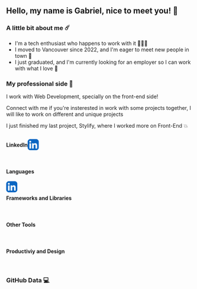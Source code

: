 <h2>Hello, my name is Gabriel, nice to meet you! 🙂</h2>

<h3>A little bit about me ☄️</h3>
<ul>
  <li>I'm a tech enthusiast who happens to work with it 🧑🏽‍💻</li>
  <li>I moved to Vancouver since 2022, and I'm eager to meet new people in town 🍁</li>
  <li>I just graduated, and I'm currently looking for an employer so I can work with what I love 👀</li>
</ul>

<h3>My professional side 🧠</h3>
<p>I work with Web Development, specially on the front-end side!</p>
<p>Connect with me if you're insterested in work with some projects together, I will like to work on different and unique projects</p>
<p>I just finished my last project, Stylify, where I worked more on Front-End 💥</p>

<div style="display: flex; flex-flow: row nowrap; align-items: center;">
  <h4>LinkedIn</h4>
  <a href="https://www.linkedin.com/in/gabriel-silvestre-dev/"><img align="left" alt="Java" width="30px" style="padding-right: 10px;"   src="https://raw.githubusercontent.com/tandpfun/skill-icons/main/icons/LinkedIn.svg" /></a>
</div>

<br>

<h4>Languages</h4>
<img align="left" alt="Java" width="30px" style="padding-right: 10px;" src="https://raw.githubusercontent.com/tandpfun/skill-icons/main/icons/LinkedIn.svg" />

<br>

<h4>Frameworks and Libraries</h4>

<br>
<h4>Other Tools</h4>

<br>
<h4>Productiviy and Design</h4>

<br>

<h3>GitHub Data 💻</h3>

<!--
**gabrieldiasls/gabrieldiasls** is a ✨ _special_ ✨ repository because its `README.md` (this file) appears on your GitHub profile.

Here are some ideas to get you started:

- 🔭 I’m currently working on ...
- 🌱 I’m currently learning ...
- 👯 I’m looking to collaborate on ...
- 🤔 I’m looking for help with ...
- 💬 Ask me about ...
- 📫 How to reach me: ...
- 😄 Pronouns: ...
- ⚡ Fun fact: ...
-->
